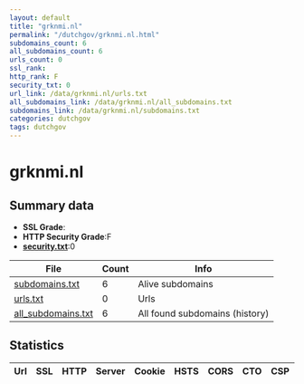 ```yaml
---
layout: default
title: "grknmi.nl"
permalink: "/dutchgov/grknmi.nl.html"
subdomains_count: 6
all_subdomains_count: 6
urls_count: 0
ssl_rank: 
http_rank: F
security_txt: 0
url_link: /data/grknmi.nl/urls.txt
all_subdomains_link: /data/grknmi.nl/all_subdomains.txt
subdomains_link: /data/grknmi.nl/subdomains.txt
categories: dutchgov
tags: dutchgov
---
```



# grknmi.nl
## Summary data


 - **SSL Grade**:
 - **HTTP Security Grade**:F
 - **[security.txt](https://www.digitaleoverheid.nl/nieuws/standaard-security-txt-nu-verplicht-voor-overheid/)**:0


| File       | Count | Info |
|------------|-------|------|
|[subdomains.txt](/DutchGovScope/data/grknmi.nl/subdomains.txt)|6|Alive subdomains|
|[urls.txt](/DutchGovScope/data/grknmi.nl/urls.txt)|0|Urls|
|[all_subdomains.txt](/DutchGovScope/data/grknmi.nl/all_subdomains.txt)|6|All found subdomains (history)|


## Statistics


| Url | SSL | HTTP | Server | Cookie | HSTS | CORS | CTO | CSP | XFO | XXP | RP |FP| Tech |Title |
|--------|-------|-------|------|------|------|------|------|------|------|------|------|------|------|------|

